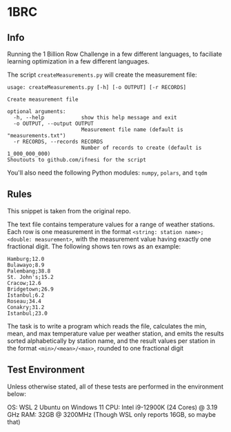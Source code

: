 # 1BRC

## Info

Running the 1 Billion Row Challenge in a few different languages, to faciliate learning optimization in a few different languages.

The script `createMeasurements.py` will create the measurement file:
```
usage: createMeasurements.py [-h] [-o OUTPUT] [-r RECORDS]

Create measurement file

optional arguments:
  -h, --help            show this help message and exit
  -o OUTPUT, --output OUTPUT
                        Measurement file name (default is "measurements.txt")
  -r RECORDS, --records RECORDS
                        Number of records to create (default is 1_000_000_000)
Shoutouts to github.com/ifnesi for the script
```

You'll also need the following Python modules: `numpy`, `polars`, and `tqdm`

## Rules 

This snippet is taken from the original repo.

The text file contains temperature values for a range of weather stations.
Each row is one measurement in the format `<string: station name>;<double: measurement>`, with the measurement value having exactly one fractional digit.
The following shows ten rows as an example:

```
Hamburg;12.0
Bulawayo;8.9
Palembang;38.8
St. John's;15.2
Cracow;12.6
Bridgetown;26.9
Istanbul;6.2
Roseau;34.4
Conakry;31.2
Istanbul;23.0
```

The task is to write a program which reads the file, calculates the min, mean, and max temperature value per weather station, and emits the results sorted alphabetically by station name, and the result values per station in the format `<min>/<mean>/<max>`, rounded to one fractional digit

## Test Environment 

Unless otherwise stated, all of these tests are performed in the environment below: 

OS: WSL 2 Ubuntu on Windows 11
CPU: Intel i9-12900K (24 Cores) @ 3.19 GHz
RAM: 32GB @ 3200MHz (Though WSL only reports 16GB, so maybe that)
